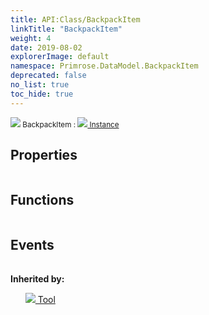 ```yaml
---
title: API:Class/BackpackItem
linkTitle: "BackpackItem"
weight: 4
date: 2019-08-02
explorerImage: default
namespace: Primrose.DataModel.BackpackItem
deprecated: false
no_list: true
toc_hide: true
---
```

<small class="inheritance">
<span class="" href="/docs/api-reference/Class/BackpackItem"><img src="/icons/silk/default.png"/>&nbsp;BackpackItem</span>&nbsp;:&nbsp;<a class="" href="/docs/api-reference/Class/Instance"><img src="/icons/silk/default.png"/>&nbsp;Instance</a></small>
 
## Properties
 
<table class="studiohide">
<tbody>
</tbody>
</table>
 
## Functions
 
<table class="studiohide">
<tbody>
</tbody>
</table>
 
## Events
 
<table class="studiohide">
<tbody>
</tbody>
</table>
<b>
Inherited by:</b>
<div class="inheritors">
<ul class="root">
<a class="" href="/docs/api-reference/Class/Tool"><img src="/icons/silk/tool.png"/>&nbsp;Tool</a>
<ul class="nested">
</ul>
</ul>
</div>

